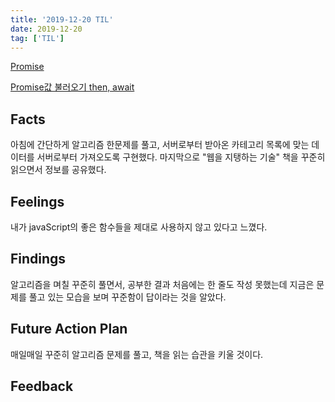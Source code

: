 ```yaml
---
title: '2019-12-20 TIL'
date: 2019-12-20
tag: ['TIL']
---
```


[Promise](https://developer.mozilla.org/ko/docs/Web/JavaScript/Reference/Global_Objects/Promise)

[Promise값 불러오기 then, await](https://developer.mozilla.org/ko/docs/Web/JavaScript/Reference/Operators/await)

## Facts

아침에 간단하게 알고리즘 한문제를 풀고, 서버로부터 받아온 카테고리 목록에 맞는 데이터를 서버로부터 가져오도록 구현했다.
마지막으로 "웹을 지탱하는 기술" 책을 꾸준히 읽으면서 정보를 공유했다.

## Feelings

내가 javaScript의 좋은 함수들을 제대로 사용하지 않고 있다고 느꼈다.

## Findings

알고리즘을 며칠 꾸준히 풀면서, 공부한 결과 처음에는 한 줄도 작성 못했는데 지금은 문제를 풀고 있는 모습을 보며 꾸준함이 답이라는 것을 알았다.

## Future Action Plan

매일매일 꾸준히 알고리즘 문제를 풀고, 책을 읽는 습관을 키울 것이다.

## Feedback
